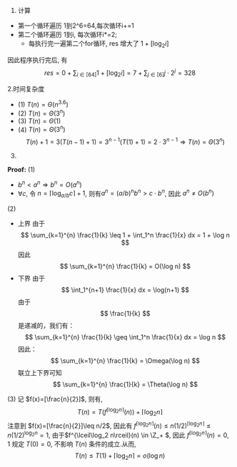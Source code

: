 1. 计算
- 第一个循环遍历 1到2^6=64,每次循环i+=1
- 第二个循环遍历 1到i, 每次循环i*=2;
  - 每执行完一遍第二个for循环, res 增大了 $1+[\log_2 i]$

因此程序执行完后, 有
$$res=0+\sum_{i\in[64]}1+[\log_2 i]=7+\sum_{j\in [6]}j\cdot2^j=328$$

2.时间复杂度
- (1) $T(n)=\Theta(n^{3.6})$ 
- (2) $T(n)=\Theta(3^n)$
- (3) $T(n)=\Theta(1)$
- (4) $T(n)=\Theta(3^n)$
$$T(n)+1=3(T(n-1)+1)=3^{n-1}(T(1)+1)=2\cdot 3^{n-1}\Rightarrow T(n)=\Theta(3^n)$$

3.
**Proof:**
(1)
- $b^n<a^n\Rightarrow b^n=O(a^n)$
- $\forall c$, 令 $n=\lceil \log_{a/b}c \rceil+1$, 则有$a^n=(a/b)^nb^n> c\cdot b^n$, 因此 $a^n\neq O(b^n)$

(2)
- 上界
由于
$$
\sum_{k=1}^{n} \frac{1}{k} \leq 1 + \int_1^n \frac{1}{x} dx = 1 + \log n
$$
因此
$$
\sum_{k=1}^{n} \frac{1}{k} = O(\log n)
$$
- 下界
由于
$$
\int_1^{n+1} \frac{1}{x} dx = \log(n+1)
$$
由于 $$ \frac{1}{k} $$ 是递减的，我们有：
$$
\sum_{k=1}^{n} \frac{1}{k} \geq \int_1^n \frac{1}{x} dx = \log n
$$
因此：
$$
\sum_{k=1}^{n} \frac{1}{k} = \Omega(\log n)
$$
联立上下界可知
$$
\sum_{k=1}^{n} \frac{1}{k} = \Theta(\log n)
$$

(3)
记 $f(x)=[\frac{n}{2}]$,  则有,
$$T(n)=T(f^{\lceil\log_2 n\rceil}(n))+\lceil\log_2 n\rceil$$
注意到 $f(x)=[\frac{n}{2}]\leq n/2$, 因此有 $f^{\lceil\log_2 n\rceil}(n)\leq n(1/2)^{\lceil\log_2 n\rceil}\leq n(1/2)^{\log_2 n}=1$, 由于$f^{\lceil\log_2 n\rceil}(n) \in \Z_+ $, 因此 $f^{\lceil\log_2 n\rceil}(n)=0,1$
规定 $T(0)=0$, 不影响 $T(n)$ 条件的成立.从而,
$$T(n)\leq T(1)+\lceil\log_2 n\rceil = o(\log n)$$

